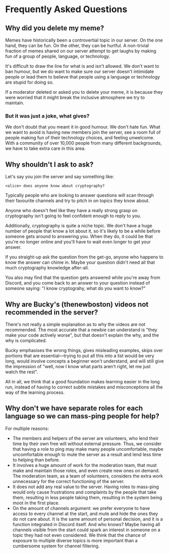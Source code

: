 ---
---

# Frequently Asked Questions

## Why did you delete my meme?

<a id="meme"></a>Memes have historically been a controvertial topic in our server.
On the one hand, they can be fun. On the other, they can be hurtful. A non-trivial
fraction of memes shared on our server attempt to get laughs by making fun of a
group of people, language, or technology.

It's difficult to draw the line for what is and isn't allowed. We don't want to
ban humour, but we do want to make sure our server doesn't intimidate people or
lead them to believe that people using a language or technology are stupid for
doing so.

If a moderator deleted or asked you to delete your meme, it is because they
were worried that it might break the inclusive atmosphere we try to maintain.

### But it was just a joke, what gives?

We don't doubt that you meant it in good humour. We don't hate fun. What we
want to avoid is having new members join the server, see a room full of people
making fun of their technology choices, and feeling unwelcome. With a community
of over 10,000 people from many different backgrounds, we have to take extra
care in this area.

## Why shouldn't I ask to ask?

<a id="ask"></a>Let's say you join the server and say something like:

	<alice> does anyone know about cryptography?

Typically people who are looking to answer questions will scan through their
favourite channels and try to pitch in on topics they know about.

Anyone who doesn't feel like they have a really strong grasp on cryptography
isn't going to feel confident enough to reply to you.

Additionally, cryptography is quite a niche topic. We don't have a huge number
of people that know a lot about it, so it's likely to be a while before
someone gets around to answering you. When they do, it could be that you're no
longer online and you'll have to wait even longer to get your answer.

If you straight-up ask the question from the get-go, anyone who happens to
know the answer can chime in. Maybe your question didn't need all that much
cryptography knowledge after-all.

You also may find that the question gets answered while you're away from
Discord, and you come back to an answer to your question instead of someone
saying: "I know cryptograhy, what do you want to know?"

## Why are Bucky's (thenewboston) videos not recommended in the server?

<a id="bucky"></a>There's not really a simple explanation as to why the
videos are not recommended. The most accurate that a newbie can understand is
"they make your code actively worse", but that doesn't explain the why, and
the why is complicated.

Bucky emphasises the wrong things, gives misleading examples, skips over portions
that are essential—trying to put all this into a list would be very long, would
involve concepts a beginner won't understand, and will still give the impression
of "well, now I know what parts aren't right, let me just watch the rest".

All in all, we think that a good foundation makes learning easier in the long
run, instead of having to correct subtle mistakes and misconceptions all the
way of the learning process.

## Why don't we have separate roles for each language so we can mass-ping people for help?

<a id="roles"></a>For multiple reasons:
* The members and helpers of the server are volunteers, who lend their time by
  their own free will without external pressure. Thus, we consider that having a
  role to ping may make many people uncomfortable, maybe uncomfortable enough to
  mute the server as a result and lend less time to helping than before.
* It involves a huge amount of work for the moderation team, that must make and
  maintain those roles, and even create new ones on demand. The moderation team,
  as a team of volunteers, considers the extra work unnecessary for the correct
  functioning of the server.
* It does not add any real value to the server. Having roles to mass-ping would
  only cause frustrations and complaints by the people that take them, resulting
  in less people taking them, resulting in the system being moot in the first
  place.
* On the amount of channels argument: we prefer everyone to have access to every
  channel at the start, and mute and hide the ones they do not care about. It is
  the same amount of personal decision, and it is a function integrated in
  Discord itself. And who knows? Maybe having all channels visible from the
  start could spark an interest in someone on a topic they had not even
  considered. We think that the chance of exposure to multiple diverse topics is
  more important than a cumbersome system for channel filtering.
